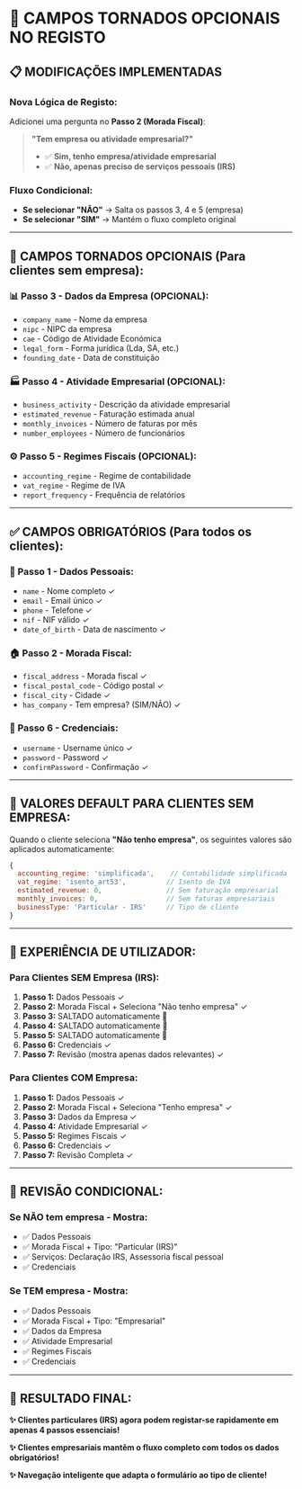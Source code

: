 # 🔄 CAMPOS TORNADOS OPCIONAIS NO REGISTO

## 📋 **MODIFICAÇÕES IMPLEMENTADAS**

### **Nova Lógica de Registo:**
Adicionei uma pergunta no **Passo 2 (Morada Fiscal)**: 
> **"Tem empresa ou atividade empresarial?"**
> - ✅ **Sim, tenho empresa/atividade empresarial**
> - ✅ **Não, apenas preciso de serviços pessoais (IRS)**

### **Fluxo Condicional:**
- **Se selecionar "NÃO"** → Salta os passos 3, 4 e 5 (empresa)
- **Se selecionar "SIM"** → Mantém o fluxo completo original

---

## 🚫 **CAMPOS TORNADOS OPCIONAIS (Para clientes sem empresa):**

### **📊 Passo 3 - Dados da Empresa (OPCIONAL):**
- `company_name` - Nome da empresa
- `nipc` - NIPC da empresa  
- `cae` - Código de Atividade Económica
- `legal_form` - Forma jurídica (Lda, SA, etc.)
- `founding_date` - Data de constituição

### **🏭 Passo 4 - Atividade Empresarial (OPCIONAL):**
- `business_activity` - Descrição da atividade empresarial
- `estimated_revenue` - Faturação estimada anual
- `monthly_invoices` - Número de faturas por mês
- `number_employees` - Número de funcionários

### **⚙️ Passo 5 - Regimes Fiscais (OPCIONAL):**
- `accounting_regime` - Regime de contabilidade
- `vat_regime` - Regime de IVA  
- `report_frequency` - Frequência de relatórios

---

## ✅ **CAMPOS OBRIGATÓRIOS (Para todos os clientes):**

### **👤 Passo 1 - Dados Pessoais:**
- `name` - Nome completo ✓
- `email` - Email único ✓
- `phone` - Telefone ✓
- `nif` - NIF válido ✓
- `date_of_birth` - Data de nascimento ✓

### **🏠 Passo 2 - Morada Fiscal:**
- `fiscal_address` - Morada fiscal ✓
- `fiscal_postal_code` - Código postal ✓
- `fiscal_city` - Cidade ✓
- `has_company` - Tem empresa? (SIM/NÃO) ✓

### **🔐 Passo 6 - Credenciais:**
- `username` - Username único ✓
- `password` - Password ✓
- `confirmPassword` - Confirmação ✓

---

## 🎯 **VALORES DEFAULT PARA CLIENTES SEM EMPRESA:**

Quando o cliente seleciona **"Não tenho empresa"**, os seguintes valores são aplicados automaticamente:

```javascript
{
  accounting_regime: 'simplificada',    // Contabilidade simplificada
  vat_regime: 'isento_art53',          // Isento de IVA 
  estimated_revenue: 0,                // Sem faturação empresarial
  monthly_invoices: 0,                 // Sem faturas empresariais
  businessType: 'Particular - IRS'     // Tipo de cliente
}
```

---

## 📱 **EXPERIÊNCIA DE UTILIZADOR:**

### **Para Clientes SEM Empresa (IRS):**
1. **Passo 1:** Dados Pessoais ✓
2. **Passo 2:** Morada Fiscal + Seleciona "Não tenho empresa" ✓
3. **Passo 3:** SALTADO automaticamente 🚫
4. **Passo 4:** SALTADO automaticamente 🚫  
5. **Passo 5:** SALTADO automaticamente 🚫
6. **Passo 6:** Credenciais ✓
7. **Passo 7:** Revisão (mostra apenas dados relevantes) ✓

### **Para Clientes COM Empresa:**
1. **Passo 1:** Dados Pessoais ✓
2. **Passo 2:** Morada Fiscal + Seleciona "Tenho empresa" ✓
3. **Passo 3:** Dados da Empresa ✓
4. **Passo 4:** Atividade Empresarial ✓
5. **Passo 5:** Regimes Fiscais ✓
6. **Passo 6:** Credenciais ✓
7. **Passo 7:** Revisão Completa ✓

---

## 📝 **REVISÃO CONDICIONAL:**

### **Se NÃO tem empresa - Mostra:**
- ✅ Dados Pessoais
- ✅ Morada Fiscal + Tipo: "Particular (IRS)"
- ✅ Serviços: Declaração IRS, Assessoria fiscal pessoal
- ✅ Credenciais

### **Se TEM empresa - Mostra:**
- ✅ Dados Pessoais  
- ✅ Morada Fiscal + Tipo: "Empresarial"
- ✅ Dados da Empresa
- ✅ Atividade Empresarial
- ✅ Regimes Fiscais
- ✅ Credenciais

---

## 🎉 **RESULTADO FINAL:**

**✨ Clientes particulares (IRS) agora podem registar-se rapidamente em apenas 4 passos essenciais!**

**✨ Clientes empresariais mantêm o fluxo completo com todos os dados obrigatórios!**

**✨ Navegação inteligente que adapta o formulário ao tipo de cliente!**
